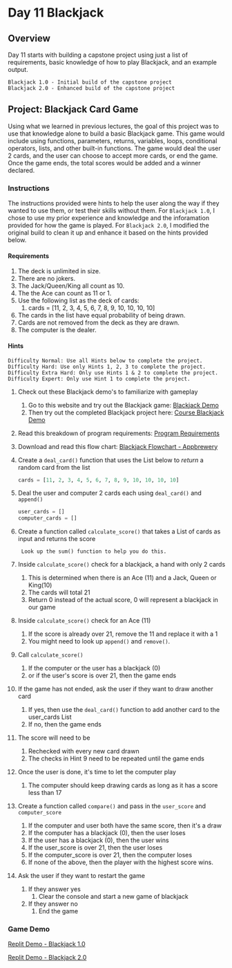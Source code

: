 # Day 11 Blackjack

## Overview

Day 11 starts with building a capstone project using just a list of requirements, basic knowledge of how to play Blackjack, and an example output.

    Blackjack 1.0 - Initial build of the capstone project
    Blackjack 2.0 - Enhanced build of the capstone project

## Project: Blackjack Card Game

Using what we learned in previous lectures, the goal of this project was to use that knowledge alone to build a basic Blackjack game. This game would include using functions, parameters, returns, variables, loops, conditional operators, lists, and other built-in functions. The game would deal the user 2 cards, and the user can choose to accept more cards, or end the game. Once the game ends, the total scores would be added and a winner declared.

### Instructions

The instructions provided were hints to help the user along the way if they wanted to use them, or test their skills without them. For `Blackjack 1.0`, I chose to use my prior experience and knowledge and the inforamation provided for how the game is played. For `Blackjack 2.0`, I modified the original build to clean it up and enhance it based on the hints provided below.

#### Requirements

1. The deck is unlimited in size.
2. There are no jokers.
3. The Jack/Queen/King all count as 10.
4. The the Ace can count as 11 or 1.
5. Use the following list as the deck of cards:
   1. cards = [11, 2, 3, 4, 5, 6, 7, 8, 9, 10, 10, 10, 10]
6. The cards in the list have equal probability of being drawn.
7. Cards are not removed from the deck as they are drawn.
8. The computer is the dealer.

#### Hints

    Difficulty Normal: Use all Hints below to complete the project.
    Difficulty Hard: Use only Hints 1, 2, 3 to complete the project.
    Difficulty Extra Hard: Only use Hints 1 & 2 to complete the project.
    Difficulty Expert: Only use Hint 1 to complete the project.

1. Check out these Blackjack demo's to familiarize with gameplay
   1. Go to this website and try out the Blackjack game: [Blackjack Demo](https://games.washingtonpost.com/games/blackjack/)
   2. Then try out the completed Blackjack project here: [Course Blackjack Demo](http://blackjack-final.appbrewery.repl.run)

2. Read this breakdown of program requirements: [Program Requirements](http://listmoz.com/view/6h34DJpvJBFVRlZfJvxF)

3. Download and read this flow chart: [Blackjack Flowchart - Appbrewery](https://drive.google.com/uc?export=download&id=1rDkiHCrhaf9eX7u7yjM1qwSuyEk-rPnt)

4. Create a `deal_card()` function that uses the List below to *return* a random card from the list

    ```python
    cards = [11, 2, 3, 4, 5, 6, 7, 8, 9, 10, 10, 10, 10]
    ```

5. Deal the user and computer 2 cards each using `deal_card()` and `append()`

    ```python
    user_cards = []
    computer_cards = []
    ```

6. Create a function called `calculate_score()` that takes a List of cards as input and returns the score

        Look up the sum() function to help you do this.

7. Inside `calculate_score()` check for a blackjack, a hand with only 2 cards
   1. This is determined when there is an Ace (11) and a Jack, Queen or King(10)
   2. The cards will total 21
   3. Return 0 instead of the actual score, 0 will represent a blackjack in our game

8. Inside `calculate_score()` check for an Ace (11)
   1. If the score is already over 21, remove the 11 and replace it with a 1
   2. You might need to look up `append()` and `remove()`.

9. Call `calculate_score()`
   1. If the computer or the user has a blackjack (0)
   2. or if the user's score is over 21, then the game ends

10. If the game has not ended, ask the user if they want to draw another card
    1. If yes, then use the `deal_card()` function to add another card to the user_cards List
    2. If no, then the game ends

11. The score will need to be
    1. Rechecked with every new card drawn
    2. The checks in Hint 9 need to be repeated until the game ends

12. Once the user is done, it's time to let the computer play
    1. The computer should keep drawing cards as long as it has a score less than 17

13. Create a function called `compare()` and pass in the `user_score` and `computer_score`
    1. If the computer and user both have the same score, then it's a draw
    2. If the computer has a blackjack (0), then the user loses
    3. If the user has a blackjack (0), then the user wins
    4. If the user_score is over 21, then the user loses
    5. If the computer_score is over 21, then the computer loses
    6. If none of the above, then the player with the highest score wins.

14. Ask the user if they want to restart the game
    1. If they answer yes
       1. Clear the console and start a new game of blackjack
    2. If they answer no
       1. End the game

### Game Demo

[Replit Demo - Blackjack 1.0](https://replit.com/@EoghyUnscripted/Blackjack-10)

[Replit Demo - Blackjack 2.0](https://replit.com/@EoghyUnscripted/Blackjack-20)
